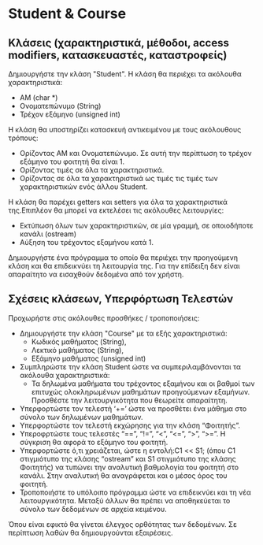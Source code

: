 # Student & Course
## **Κλάσεις (χαρακτηριστικά, μέθοδοι, access modifiers, κατασκευαστές, καταστροφείς)**

Δημιουργήστε την κλάση "Student". Η κλάση θα περιέχει τα ακόλουθα χαρακτηριστικά:

- ΑΜ (char \*)
- Ονοματεπώνυμο (String)
- Τρέχον εξάμηνο (unsigned int)

Η κλάση θα υποστηρίζει κατασκευή αντικειμένου με τους ακόλουθους τρόπους:

- Ορίζοντας ΑΜ και Ονοματεπώνυμο. Σε αυτή την περίπτωση το τρέχον εξάμηνο του φοιτητή θα είναι 1.
- Ορίζοντας τιμές σε όλα τα χαρακτηριστικά.
- Ορίζοντας σε όλα τα χαρακτηριστικά ως τιμές τις τιμές των χαρακτηριστικών ενός άλλου Student.

Η κλάση θα παρέχει getters και setters για όλα τα χαρακτηριστικά της.Επιπλέον θα μπορεί να εκτελέσει τις ακόλουθες λειτουργίες:

- Εκτύπωση όλων των χαρακτηριστικών, σε μία γραμμή, σε οποιοδήποτε κανάλι (οstream)
- Αύξηση του τρέχοντος εξαμήνου κατά 1.

Δημιουργήστε ένα πρόγραμμα το οποίο θα περιέχει την προηγούμενη κλάση και θα επιδεικνύει τη λειτουργία της. Για την επίδειξη δεν είναι απαραίτητο να εισαχθούν δεδομένα από τον χρήστη.

## **Σχέσεις κλάσεων, Υπερφόρτωση Τελεστών**

Προχωρήστε στις ακόλουθες προσθήκες / τροποποιήσεις:

- Δημιουργήστε την κλάση "Course" με τα εξής χαρακτηριστικά:
  - Κωδικός μαθήματος (String),
  - Λεκτικό μαθήματος (String),
  - Εξάμηνο μαθήματος (unsigned int)
- Συμπληρώστε την κλάση Student ώστε να συμπεριλαμβάνονται τα ακόλουθα χαρακτηριστικά:
  - Τα δηλωμένα μαθήματα του τρέχοντος εξαμήνου και οι βαθμοί των επιτυχώς ολοκληρωμένων μαθημάτων προηγούμενων εξαμήνων. Προσθέστε την λειτουργικότητα που θεωρείτε απαραίτητη.
- Υπερφορτώστε τον τελεστή ‘+=’ ώστε να προσθέτει ένα μάθημα στο σύνολο των δηλωμένων μαθημάτων.
- Υπερφορτώστε τον τελεστή εκχώρησης για την κλάση “Φοιτητής”.
- Υπεροφρτώστε τους τελεστές “==”, “!=”, “<”, “<=”, “>”, “>=”.  Η σύγκριση θα αφορά το εξάμηνο του φοιτητή.
- Υπερφορτώστε ό,τι χρειάζεται, ώστε η εντολή:C1 << S1; (όπου C1 στιγμιότυπο της κλάσης “ostream” και S1 στιγμιότυπο της κλάσης Φοιτητής) να τυπώνει την αναλυτική βαθμολογία του φοιτητή στο κανάλι. Στην αναλυτική θα αναγράφεται και ο μέσος όρος του φοιτητή.
- Τροποποιήστε το υπόλοιπο πρόγραμμα ώστε να επιδεικνύει και τη νέα λειτουργικότητα. Μεταξύ άλλων θα πρέπει να αποθηκεύεται το σύνολο των δεδομένων σε αρχεία κειμένου.

Όπου είναι εφικτό θα γίνεται έλεγχος ορθότητας των δεδομένων. Σε περίπτωση λαθών θα δημιουργούνται εξαιρέσεις.
